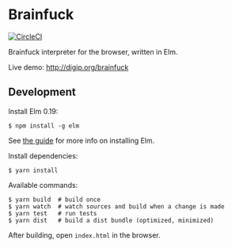 # Brainfuck

[![CircleCI](https://circleci.com/gh/akheron/brainfuck.svg?style=shield)](https://circleci.com/gh/akheron/brainfuck)

Brainfuck interpreter for the browser, written in Elm.

Live demo: http://digip.org/brainfuck


## Development

Install Elm 0.19:

    $ npm install -g elm

See [the guide](https://guide.elm-lang.org/install.html) for more info
on installing Elm.

Install dependencies:

    $ yarn install

Available commands:

    $ yarn build  # build once
    $ yarn watch  # watch sources and build when a change is made
    $ yarn test   # run tests
    $ yarn dist   # build a dist bundle (optimized, minimized)

After building, open `index.html` in the browser.

